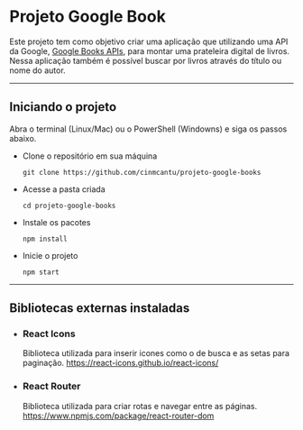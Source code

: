 # Projeto Google Book

Este projeto tem como objetivo criar uma aplicação que utilizando uma API da Google, [Google Books APIs](https://developers.google.com/books/docs/v1/getting_started), para montar uma prateleira digital de livros. Nessa aplicação também é possível buscar por livros através do título ou nome do autor.

---

## Iniciando o projeto
Abra o terminal (Linux/Mac) ou o PowerShell (Windowns) e siga os passos abaixo.
* Clone o repositório em sua máquina

    `git clone https://github.com/cinmcantu/projeto-google-books`

* Acesse a pasta criada 

    `cd projeto-google-books`

* Instale os pacotes

    `npm install`

* Inicie o projeto

    `npm start`

---

## Bibliotecas externas instaladas

* ### React Icons
    Biblioteca utilizada para inserir icones como o de busca e as setas para paginação. <https://react-icons.github.io/react-icons/>

* ### React Router
    Biblioteca utilizada para criar rotas e navegar entre as páginas. <https://www.npmjs.com/package/react-router-dom>